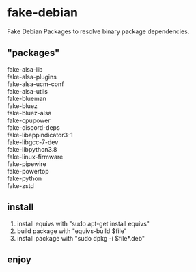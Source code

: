 # fake-debian
Fake Debian Packages to resolve binary package dependencies.

## "packages"

fake-alsa-lib<br>
fake-alsa-plugins<br>
fake-alsa-ucm-conf<br>
fake-alsa-utils<br>
fake-blueman<br>
fake-bluez<br>
fake-bluez-alsa<br>
fake-cpupower<br>
fake-discord-deps<br>
fake-libappindicator3-1<br>
fake-libgcc-7-dev<br>
fake-libpython3.8<br>
fake-linux-firmware<br>
fake-pipewire<br>
fake-powertop<br>
fake-python<br>
fake-zstd<br>

## install

1. install equivs with "sudo apt-get install equivs"
2. build package with "equivs-build $file"
3. install package with "sudo dpkg -i $file*.deb"

## enjoy
